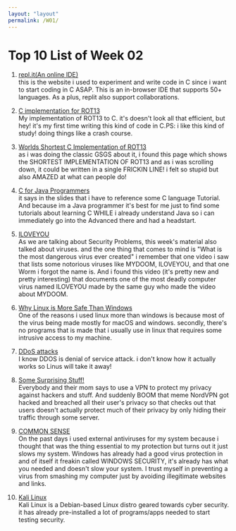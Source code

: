 ```yaml
---
layout: "layout"
permalink: /W01/
---
```


# Top 10 List of Week 02

1. [repl.it(An online IDE)](repl.it)<br>
this is the website i used to experiment and write code in C since i want to start coding in C ASAP. This is an in-browser IDE that supports 50+ languages. As a plus, replit also support collaborations.

2. [C implementation for ROT13](https://repl.it/@ahmadhaydar/TrainingGrounds#main.c)<br>
My implementation of ROT13 to C. it's doesn't look all that efficient, but hey! it's my first time writing this kind of code in C.PS: i like this kind of study! doing things like a crash course.

3. [Worlds Shortest C Implementation of ROT13](https://hea-www.harvard.edu/~fine/Tech/rot13.html)<br>
as i was doing the classic GSGS about it, i found this page which shows the SHORTEST IMPLEMENTATION OF ROT13 and as i was scrolling down, it could be written in a single FRICKIN LINE! i felt so stupid but also AMAZED at what can people do!

4. [C for Java Programmers](https://www.cs.rochester.edu/u/ferguson/csc/c/c-for-java-programmers.pdf)<br>
it says in the slides that i have to reference some C language Tutorial. And because im a Java programmer it's best for me just to find some tutorials about learning C WHILE i already understand Java so i can immediately go into the Advanced there and had a headstart.

5. [ILOVEYOU](https://www.youtube.com/watch?v=soZyb6lMx4c)<br>
As we are talking about Security Problems, this week's material also talked about viruses. and the one thing that comes to mind is "What is the most dangerous virus ever created" i remember that one video i saw that lists some notorious viruses like MYDOOM, ILOVEYOU, and that one Worm i forgot the name is. And i found this video (it's pretty new and pretty interesting) that documents one of the most deadly computer virus named ILOVEYOU made by the same guy who made the video about MYDOOM.

6. [Why Linux is More Safe Than Windows](https://www.youtube.com/watch?v=KJnrsGqyw3U)<br>
One of the reasons i used linux more than windows is because most of the virus being made mostly for macOS and windows. secondly, there's no programs that is made that i usually use in linux that requires some intrusive access to my machine.

7. [DDoS attacks](https://www.youtube.com/watch?v=0I4O4hoKzb8)<br>
I know DDOS is denial of service attack. i don't know how it actually works so Linus will take it away!

8. [Some Surprising Stuff!](https://www.youtube.com/watch?v=FMScV1Mkaok)<br>
Everybody and their mom says to use a VPN to protect my privacy against hackers and stuff. And suddenly BOOM that meme NordVPN got hacked and breached all their user's privacy so that checks out that users doesn't actually protect much of their privacy by only hiding their traffic through some server.

9. [COMMON SENSE](https://www.youtube.com/watch?v=pzeKPiwEfXk)<br>
On the past days i used external antiviruses for my system because i thought that was the thing essential to my protection but turns out it just slows my system. Windows has already had a good virus protection in and of itself it freakin called WINDOWS SECURITY, it's already has what you needed and doesn't slow your system. I trust myself in preventing a virus from smashing my computer just by avoiding illegitimate websites and links.

10. [Kali Linux](https://www.kali.org/)<br>
Kali Linux is a Debian-based Linux distro geared towards cyber security. it has already pre-installed a lot of programs/apps needed to start testing security.
